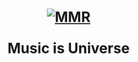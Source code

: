 <h1 align="center">
  <a href="https://github.com/kuniverse/muniverseFrontend"><img src="https://svgshare.com/i/BCH.svg" alt="MMR"></a>
<p align="center">Music is Universe</p>

</h1>
